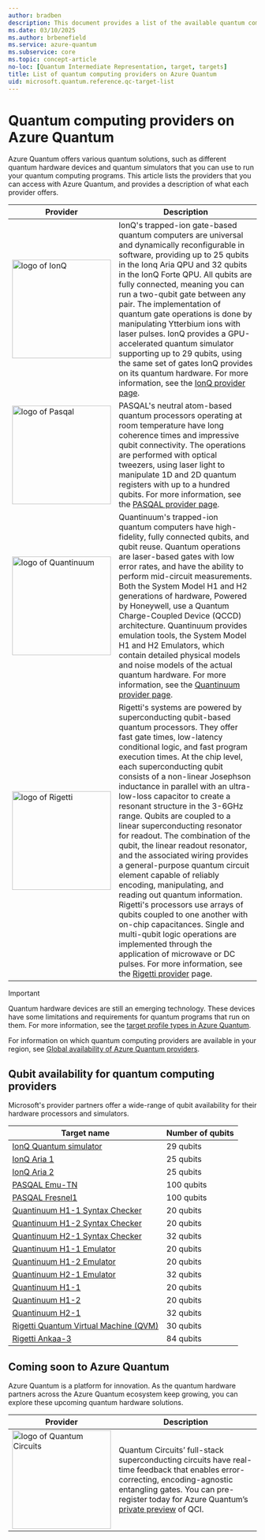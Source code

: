 ```yaml
---
author: bradben
description: This document provides a list of the available quantum computing providers on Azure Quantum.
ms.date: 03/10/2025
ms.author: brbenefield
ms.service: azure-quantum
ms.subservice: core
ms.topic: concept-article
no-loc: [Quantum Intermediate Representation, target, targets]
title: List of quantum computing providers on Azure Quantum
uid: microsoft.quantum.reference.qc-target-list
---
```


# Quantum computing providers on Azure Quantum

Azure Quantum offers various quantum solutions, such as different quantum hardware devices and quantum simulators that you can use to run your quantum computing programs. This article lists the providers that you can access with Azure Quantum, and provides a description of what each provider offers.

| Provider | Description |
|---|---|
|<img src="~/media/logo-ionq2.png" alt="logo of IonQ" title="logo of IonQ" width="200" height="200"/>|IonQ's trapped-ion gate-based quantum computers are universal and dynamically reconfigurable in software, providing up to 25 qubits in the Ionq Aria QPU and 32 qubits in the IonQ Forte QPU. All qubits are fully connected, meaning you can run a two-qubit gate between any pair. The implementation of quantum gate operations is done by manipulating Ytterbium ions with laser pulses. IonQ provides a GPU-accelerated quantum simulator supporting up to 29 qubits, using the same set of gates IonQ provides on its quantum hardware. For more information, see the [IonQ provider page](xref:microsoft.quantum.providers.ionq).|
|<img src="~/media/logo-pasqal.png" alt="logo of Pasqal" title="logo of Pasqal" width="200" height="200"/>|PASQAL's neutral atom-based quantum processors operating at room temperature have long coherence times and impressive qubit connectivity. The operations are performed with optical tweezers, using laser light to manipulate 1D and 2D quantum registers with up to a hundred qubits. For more information, see the [PASQAL provider page](xref:microsoft.quantum.providers.pasqal).|
|<img src="~/media/logo-quantinuum.svg" alt="logo of Quantinuum" title="logo of Quantinuum" width="200" height="200"/>| Quantinuum's trapped-ion quantum computers have high-fidelity, fully connected qubits, and qubit reuse. Quantum operations are laser-based gates with low error rates, and have the ability to perform mid-circuit measurements. Both the System Model H1 and H2 generations of hardware, Powered by Honeywell, use a Quantum Charge-Coupled Device (QCCD) architecture. Quantinuum provides emulation tools, the System Model H1 and H2 Emulators, which contain detailed physical models and noise models of the actual quantum hardware. For more information, see the [Quantinuum provider page](xref:microsoft.quantum.providers.quantinuum). |
|<img src="~/media/logo-rigetti.png" alt="logo of Rigetti" title="logo of Rigetti" width="200" height="200"/> | Rigetti's systems are powered by superconducting qubit-based quantum processors. They offer fast gate times, low-latency conditional logic, and fast program execution times. At the chip level, each superconducting qubit consists of a non-linear Josephson inductance in parallel with an ultra-low-loss capacitor to create a resonant structure in the 3-6GHz range. Qubits are coupled to a linear superconducting resonator for readout. The combination of the qubit, the linear readout resonator, and the associated wiring provides a general-purpose quantum circuit element capable of reliably encoding, manipulating, and reading out quantum information. Rigetti's processors use arrays of qubits coupled to one another with on-chip capacitances. Single and multi-qubit logic operations are implemented through the application of microwave or DC pulses.  For more information, see the [Rigetti provider](xref:microsoft.quantum.providers.rigetti) page.|


> [!IMPORTANT]
> Quantum hardware devices are still an emerging technology. These devices have some limitations and requirements for quantum programs that run on them. For more information, see the [target profile types in Azure Quantum](xref:microsoft.quantum.target-profiles). 

For information on which quantum computing providers are available in your region, see [Global availability of Azure Quantum providers](xref:microsoft.quantum.provider-availability).

## Qubit availability for quantum computing providers

Microsoft's provider partners offer a wide-range of qubit availability for their hardware processors and simulators. 

|Target name |	Number of qubits|
|---|---|
|[IonQ Quantum simulator](xref:microsoft.quantum.providers.ionq#quantum-simulator)	|29 qubits|	
|[IonQ Aria 1](xref:microsoft.quantum.providers.ionq#ionq-aria-quantum-computer) |25 qubits	|
|[IonQ Aria 2](xref:microsoft.quantum.providers.ionq#ionq-aria-quantum-computer) |25 qubits	|
|[PASQAL Emu-TN](xref:microsoft.quantum.providers.pasqal#emulator)|100 qubits|
|[PASQAL Fresnel1](xref:microsoft.quantum.providers.pasqal#fresnel1)|100 qubits|
|[Quantinuum H1-1 Syntax Checker](xref:microsoft.quantum.providers.quantinuum#syntax-checkers) |20 qubits| 
|[Quantinuum H1-2 Syntax Checker](xref:microsoft.quantum.providers.quantinuum#syntax-checkers) |20 qubits|
|[Quantinuum H2-1 Syntax Checker](xref:microsoft.quantum.providers.quantinuum#syntax-checkers) |32 qubits|
|[Quantinuum H1-1 Emulator](xref:microsoft.quantum.providers.quantinuum#system-model-h1-emulators) | 20 qubits| 
|[Quantinuum H1-2 Emulator](xref:microsoft.quantum.providers.quantinuum#system-model-h1-emulators)| 20 qubits|
|[Quantinuum H2-1 Emulator](xref:microsoft.quantum.providers.quantinuum#system-model-h2-emulator)| 32 qubits|
|[Quantinuum H1-1](xref:microsoft.quantum.providers.quantinuum#system-model-h1)|20 qubits|
|[Quantinuum H1-2](xref:microsoft.quantum.providers.quantinuum#system-model-h1)| 20 qubits|
|[Quantinuum H2-1](xref:microsoft.quantum.providers.quantinuum#system-model-h2)| 32 qubits|
|[Rigetti Quantum Virtual Machine (QVM)](xref:microsoft.quantum.providers.rigetti#simulators) |30 qubits|
|[Rigetti Ankaa-3](xref:microsoft.quantum.providers.rigetti#ankaa-3) |84 qubits|

## Coming soon to Azure Quantum

Azure Quantum is a platform for innovation. As the quantum hardware partners across the Azure Quantum ecosystem keep growing, you can explore these upcoming quantum hardware solutions.

| Provider | Description  |
|---|---|
|<img src="~/media/logo-qci.png" alt="logo of Quantum Circuits" title="logo of Quantum Circuits" width="200" height="200"/>| Quantum Circuits’ full-stack superconducting circuits have real-time feedback that enables error-correcting, encoding-agnostic entangling gates. You can pre-register today for Azure Quantum’s [private preview](https://customervoice.microsoft.com/Pages/ResponsePage.aspx?id=v4j5cvGGr0GRqy180BHbRxm1OO5DJVRBs-fh9Rmd-nRURVRKVUJDM05WV1hDRlU2OFFZUlhUN1Q4SCQlQCN0PWcu) of QCI. |

